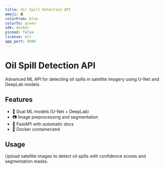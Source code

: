 ```yaml
---
title: Oil Spill Detection API
emoji: 🛢️
colorFrom: blue
colorTo: green
sdk: docker
pinned: false
license: mit
app_port: 8000
---
```


# Oil Spill Detection API

Advanced ML API for detecting oil spills in satellite imagery using U-Net and DeepLab models.

## Features
- 🧠 Dual ML models (U-Net + DeepLab)
- 📷 Image preprocessing and segmentation
- 🚀 FastAPI with automatic docs
- 🐳 Docker containerized

## Usage
Upload satellite images to detect oil spills with confidence scores and segmentation masks.
